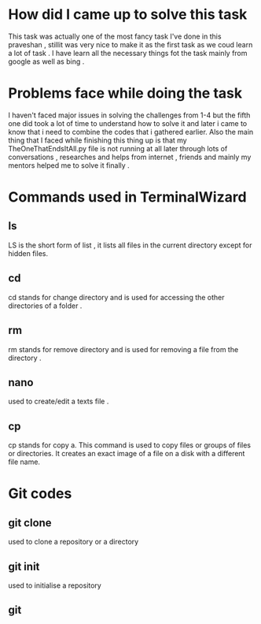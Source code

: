 # How did I came up to solve this task
This task was actually one of the most fancy task I've done in this praveshan , stillit was very nice to make it as the first task as we coud learn a lot of task . I have learn all the necessary things fot the task mainly from google as well as bing .

# Problems face while doing the task
I haven't faced major issues in solving the challenges from 1-4 but the fifth one did took a lot of time to understand how to solve it and later i came to know that i need to combine the codes that i gathered earlier. Also the main thing that I faced while finishing this thing up is that my TheOneThatEndsItAll.py file is not running at all later through lots of conversations , researches and helps from internet , friends and mainly my mentors helped me to solve it finally .

# Commands used in TerminalWizard

## ls
LS is the short form of list , it lists all files in the current directory except for hidden files.

## cd

cd stands for change directory and is used for accessing the other directories of a folder .

## rm

rm stands for remove directory and is used for removing a file from the directory .

## nano

used to create/edit a texts file .

## cp

cp stands for copy a. This command is used to copy files or groups of files or directories. It creates an exact image of a file on a disk with a different file name.

# Git codes

## git clone
used to clone a repository or a directory

## git init
used to initialise a repository

## git 
